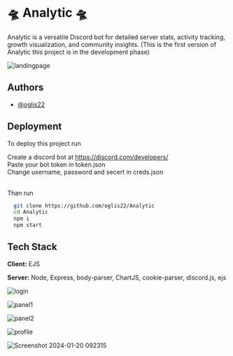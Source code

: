 
# 🛸 Analytic 🛸

Analytic is a versatile Discord bot for detailed server stats, activity tracking, growth visualization, and community insights. (This is the first version of Analytic this project is in the development phase)


![landingpage](https://github.com/oglis22/Analytic/assets/119761510/7be444d3-e5e3-4d3d-b206-6f1d2245b9c1)


## Authors

- [@oglis22](https://www.github.com/oglis22)


## Deployment

To deploy this project run <br>

Create a discord bot at https://discord.com/developers/ <br>
Paste your bot token in token.json <br>
Change username, password and secert in creds.json <br> <br>

Than run

```bash
  git clone https://github.com/oglis22/Analytic
  cd Analytic
  npm i
  npm start
```


## Tech Stack

**Client:** EJS

**Server:** Node, Express, body-parser, ChartJS, cookie-parser, discord.js, ejs


![login](https://github.com/oglis22/Analytic/assets/119761510/c66ba3b4-defd-4c71-b057-3a84f207d80a)

![panel1](https://github.com/oglis22/Analytic/assets/119761510/d57a7755-3336-4ae0-bbec-4196c21ca6f1)


![panel2](https://github.com/oglis22/Analytic/assets/119761510/1df5d4d3-ea81-4688-a02e-a20a25bdc877)


![profile](https://github.com/oglis22/Analytic/assets/119761510/b3ab4d05-3a6e-4dd1-a879-702721923522)


![Screenshot 2024-01-20 092315](https://github.com/oglis22/Analytic/assets/119761510/24b679f1-325c-46b3-a142-e3c3ba00081a)


